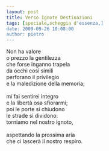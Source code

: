 ```yaml
---
layout: post
title: Verso Ignote Destinazioni
tags: [speciale,scheggia d'essenza,]
date: 2009-09-26 10:08:00
author: pietro
---
```

Non ha valore<br/>o prezzo la gentilezza<br/>che forse inganno trapela<br/>da occhi così simili<br/>perforano il privilegio<br/>e la maledizione della memoria;<br/><br/>mi fai sentirei integro<br/>e la libertà osa sfiorarmi;<br/>poi le porte si chiudono<br/>le strade si dividono:<br/>torniamo nel nostro ignoto,<br/><br/>aspettando la prossima aria<br/>che ci lascerà il nostro respiro.
